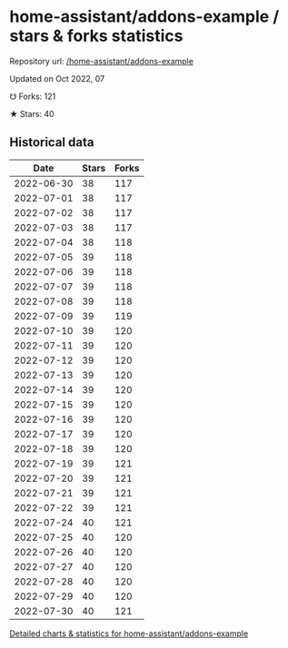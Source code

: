 # home-assistant/addons-example / stars & forks statistics

Repository url: [/home-assistant/addons-example](https://github.com/home-assistant/addons-example)

Updated on Oct 2022, 07

☋ Forks: 121

★ Stars: 40

## Historical data
| Date | Stars | Forks |
|------|-------|-------|
| 2022-06-30 | 38 | 117 | 
| 2022-07-01 | 38 | 117 | 
| 2022-07-02 | 38 | 117 | 
| 2022-07-03 | 38 | 117 | 
| 2022-07-04 | 38 | 118 | 
| 2022-07-05 | 39 | 118 | 
| 2022-07-06 | 39 | 118 | 
| 2022-07-07 | 39 | 118 | 
| 2022-07-08 | 39 | 118 | 
| 2022-07-09 | 39 | 119 | 
| 2022-07-10 | 39 | 120 | 
| 2022-07-11 | 39 | 120 | 
| 2022-07-12 | 39 | 120 | 
| 2022-07-13 | 39 | 120 | 
| 2022-07-14 | 39 | 120 | 
| 2022-07-15 | 39 | 120 | 
| 2022-07-16 | 39 | 120 | 
| 2022-07-17 | 39 | 120 | 
| 2022-07-18 | 39 | 120 | 
| 2022-07-19 | 39 | 121 | 
| 2022-07-20 | 39 | 121 | 
| 2022-07-21 | 39 | 121 | 
| 2022-07-22 | 39 | 121 | 
| 2022-07-24 | 40 | 121 | 
| 2022-07-25 | 40 | 120 | 
| 2022-07-26 | 40 | 120 | 
| 2022-07-27 | 40 | 120 | 
| 2022-07-28 | 40 | 120 | 
| 2022-07-29 | 40 | 120 | 
| 2022-07-30 | 40 | 121 | 


[Detailed charts & statistics for home-assistant/addons-example](https://reviewgithub.com/rep/home-assistant/addons-example)
